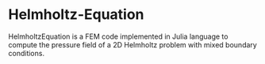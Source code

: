 # Helmholtz-Equation
HelmholtzEquation is a FEM code implemented in Julia language to compute the pressure field of a 2D Helmholtz problem with mixed boundary conditions.
